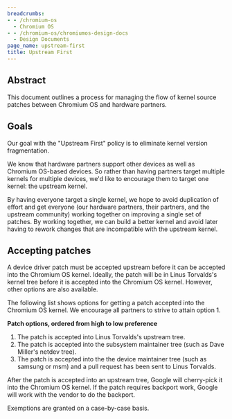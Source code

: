 ```yaml
---
breadcrumbs:
- - /chromium-os
  - Chromium OS
- - /chromium-os/chromiumos-design-docs
  - Design Documents
page_name: upstream-first
title: Upstream First
---
```


## Abstract

This document outlines a process for managing the flow of kernel source patches
between Chromium OS and hardware partners.

## Goals

Our goal with the "Upstream First" policy is to eliminate kernel version
fragmentation.

We know that hardware partners support other devices as well as Chromium
OS-based devices. So rather than having partners target multiple kernels for
multiple devices, we'd like to encourage them to target one kernel: the upstream
kernel.

By having everyone target a single kernel, we hope to avoid duplication of
effort and get everyone (our hardware partners, their partners, and the upstream
community) working together on improving a single set of patches. By working
together, we can build a better kernel and avoid later having to rework changes
that are incompatible with the upstream kernel.

## Accepting patches

A device driver patch must be accepted upstream before it can be accepted into
the Chromium OS kernel. Ideally, the patch will be in Linus Torvalds's kernel
tree before it is accepted into the Chromium OS kernel. However, other options
are also available.

The following list shows options for getting a patch accepted into the Chromium
OS kernel. We encourage all partners to strive to attain option 1.

**Patch options, ordered from high to low preference**

1.  The patch is accepted into Linus Torvalds's upstream tree.
2.  The patch is accepted into the subsystem maintainer tree (such as
            Dave Miller's netdev tree).
3.  The patch is accepted into the the device maintainer tree (such as
            samsung or msm) and a pull request has been sent to Linus Torvalds.

After the patch is accepted into an upstream tree, Google will cherry-pick it
into the Chromium OS kernel. If the patch requires backport work, Google will
work with the vendor to do the backport.

Exemptions are granted on a case-by-case basis.
